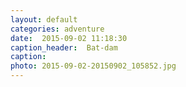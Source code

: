 ```yaml
---
layout: default
categories: adventure
date:  2015-09-02 11:18:30 
caption_header:  Bat-dam
caption: 
photo: 2015-09-02-20150902_105852.jpg
---
```


